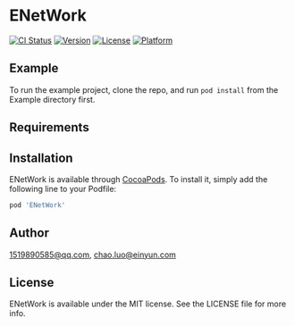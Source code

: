 # ENetWork

[![CI Status](https://img.shields.io/travis/1519890585@qq.com/ENetWork.svg?style=flat)](https://travis-ci.org/1519890585@qq.com/ENetWork)
[![Version](https://img.shields.io/cocoapods/v/ENetWork.svg?style=flat)](https://cocoapods.org/pods/ENetWork)
[![License](https://img.shields.io/cocoapods/l/ENetWork.svg?style=flat)](https://cocoapods.org/pods/ENetWork)
[![Platform](https://img.shields.io/cocoapods/p/ENetWork.svg?style=flat)](https://cocoapods.org/pods/ENetWork)

## Example

To run the example project, clone the repo, and run `pod install` from the Example directory first.

## Requirements

## Installation

ENetWork is available through [CocoaPods](https://cocoapods.org). To install
it, simply add the following line to your Podfile:

```ruby
pod 'ENetWork'
```

## Author

1519890585@qq.com, chao.luo@einyun.com

## License

ENetWork is available under the MIT license. See the LICENSE file for more info.

